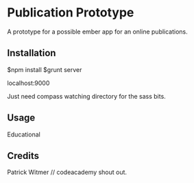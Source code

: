 # Publication Prototype

A prototype for a possible ember app for an online publications.

## Installation

$npm install
$grunt server

localhost:9000

Just need compass watching directory for the sass bits.

## Usage

Educational

## Credits

Patrick Witmer // codeacademy shout out.

